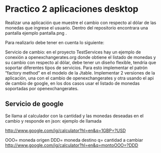 Practico 2 aplicaciones desktop
==============================

Realizar una aplicación que muestre el cambio con respecto al dólar de las monedas que ingrese el usuario.  Dentro del repositorio encontrara una pantalla ejemplo pantalla.png .

Para realizarlo debe tener en cuenta lo siguiente:
 
Servicio de cambio:   en el proyecto TestServices hay un ejemplo de conexión a openexchangerates.org donde obtiene el listado de monedas y su cambio con respecto al dólar, 
debe tener un diseño flexible, tendría que soportar diferentes tipos de servicios. Para esto implementar el patrón “factory method” en el modelo de la Jtable. 
Implementar 2 versiones de la aplicación, una con el cambio de  openexchangerates y otra usando el api de cambio de google, en los dos casos usar el listado de monedas soportadas por openexchangerates.


Servicio de google
-----------------------

 Se llama al calculador con la cantidad y las monedas deseadas en el cambio y responde en json: ejemplo de llamada

http://www.google.com/ig/calculator?hl=en&q=1GBP=?USD

OOO= moneda origen
DDD= moneda destino
q= cantidad a cambiar
http://www.google.com/ig/calculator?hl=en&q=montoOOO=?DDD